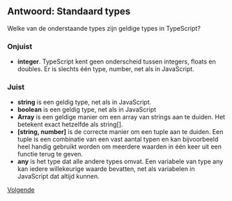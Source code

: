 ## Antwoord: Standaard types

Welke van de onderstaande types zijn geldige types in TypeScript?

### Onjuist

* __integer__. TypeScript kent geen onderscheid tussen integers, floats en doubles. Er is slechts &eacute;&eacute;n type,
  number, net als in JavaScript.


### Juist

* __string__ is een geldig type, net als in JavaScript.
* __boolean__ is een geldig type, net als in JavaScript
* __Array<string>__ is een geldige manier om een array van strings aan te duiden. Het betekent exact hetzelfde als 
  string[].
* __\[string, number\]__ is de correcte manier om een tuple aan te duiden. Een tuple is een combinatie van een vast 
  aantal typen en kan bijvoorbeeld heel handig gebruikt worden om meerdere waarden in &eacute;&eacute;n keer uit een 
  functie terug te geven.
* __any__ is het type dat alle andere types omvat. Een variabele van type any kan iedere willekeurige waarde 
  bevatten, net als variabelen in JavaScript dat altijd kunnen.

[Volgende](09.this.md)